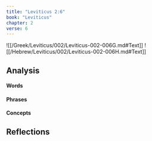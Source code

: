 ```yaml
---
title: "Leviticus 2:6"
book: "Leviticus"
chapter: 2
verse: 6
---
```

![[/Greek/Leviticus/002/Leviticus-002-006G.md#Text]]
![[/Hebrew/Leviticus/002/Leviticus-002-006H.md#Text]]

## Analysis

#### Words

#### Phrases

#### Concepts

## Reflections
